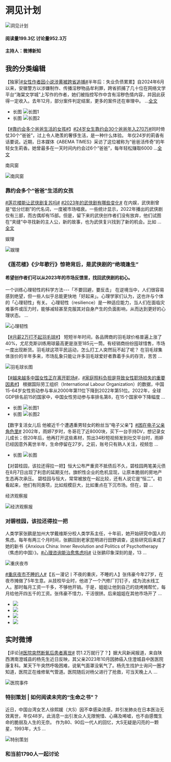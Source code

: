 # 洞见计划

![洞见计划](https://wx3.sinaimg.cn/large/0063746Mly1gjnv1bl8o5j30dw0dwdh4.jpg)

#### 阅读量199.3亿 讨论量952.3万

#### 主持人：微博新知

## 我的分类编辑

【独家|[#女性作者因小说涉黄被跨省追捕#](https://m.weibo.cn/search?containerid=231522type%3D1%26t%3D10%26q%3D%23%E5%A5%B3%E6%80%A7%E4%BD%9C%E8%80%85%E5%9B%A0%E5%B0%8F%E8%AF%B4%E6%B6%89%E9%BB%84%E8%A2%AB%E8%B7%A8%E7%9C%81%E8%BF%BD%E6%8D%95%23&extparam=%23%E5%A5%B3%E6%80%A7%E4%BD%9C%E8%80%85%E5%9B%A0%E5%B0%8F%E8%AF%B4%E6%B6%89%E9%BB%84%E8%A2%AB%E8%B7%A8%E7%9C%81%E8%BF%BD%E6%8D%95%23&luicode=10000011&lfid=231522type%3D1%26t%3D10%26q%3D%23%E6%B4%9E%E8%A7%81%E8%AE%A1%E5%88%92%23)半年后：失业负债累累】自2024年6月以来，安徽警方以涉嫌制作、传播淫秽物品牟利罪，跨省抓捕了几十位在网络文学平台“海棠文学城”上写作的作者，她们被指控写作中含有淫秽色情内容，并因此获得一定收入。去年12月，部分案件判定结案，更多的案件还在审理中。 ...[全文](/status/5132528786345220)

- 长图
![长图1](https://wx4.sinaimg.cn/orj360/006qEEUFly1hyfjw8tykoj30t8cmqhdv.jpg)
- 长图
![长图2](https://wx2.sinaimg.cn/orj360/006qEEUFly1hyfjwakw7yj30qkcmub2b.jpg)

【[#靠约会多个爸爸生活的女孩#](https://m.weibo.cn/search?containerid=231522type%3D1%26t%3D10%26q%3D%23%E9%9D%A0%E7%BA%A6%E4%BC%9A%E5%A4%9A%E4%B8%AA%E7%88%B8%E7%88%B8%E7%94%9F%E6%B4%BB%E7%9A%84%E5%A5%B3%E5%AD%A9%23&extparam=%23%E9%9D%A0%E7%BA%A6%E4%BC%9A%E5%A4%9A%E4%B8%AA%E7%88%B8%E7%88%B8%E7%94%9F%E6%B4%BB%E7%9A%84%E5%A5%B3%E5%AD%A9%23&luicode=10000011&lfid=231522type%3D1%26t%3D10%26q%3D%23%E6%B4%9E%E8%A7%81%E8%AE%A1%E5%88%92%23)】[#24岁女生靠约会30个爸爸年入270万#](https://m.weibo.cn/search?containerid=231522type%3D1%26t%3D10%26q%3D%2324%E5%B2%81%E5%A5%B3%E7%94%9F%E9%9D%A0%E7%BA%A6%E4%BC%9A30%E4%B8%AA%E7%88%B8%E7%88%B8%E5%B9%B4%E5%85%A5270%E4%B8%87%23&extparam=%2324%E5%B2%81%E5%A5%B3%E7%94%9F%E9%9D%A0%E7%BA%A6%E4%BC%9A30%E4%B8%AA%E7%88%B8%E7%88%B8%E5%B9%B4%E5%85%A5270%E4%B8%87%23&luicode=10000011&lfid=231522type%3D1%26t%3D10%26q%3D%23%E6%B4%9E%E8%A7%81%E8%AE%A1%E5%88%92%23)同时倚仗30个“爸爸”，过上令人艳羡的奢侈生活，是一种什么体验。 年仅24岁的莉香有话要说。近期，日本媒体《ABEMA TIMES》采访了这位被称为“爸爸活传奇”的年轻女生莉香。她曾最多在一天时间内约会过6个“爸爸”，每年轻松赚取6000 ...[全文](/status/5053093434361033)

南风窗

![南风窗](https://wx4.sinaimg.cn/large/001NmG29ly1hrdii2t90uj60qo0f0dh402.jpg)

### 靠约会多个“爸爸”生活的女孩

[#莲花楼能让武侠剧复苏吗#](https://m.weibo.cn/search?containerid=231522type%3D1%26t%3D10%26q%3D%23%E8%8E%B2%E8%8A%B1%E6%A5%BC%E8%83%BD%E8%AE%A9%E6%AD%A6%E4%BE%A0%E5%89%A7%E5%A4%8D%E8%8B%8F%E5%90%97%23&extparam=%23%E8%8E%B2%E8%8A%B1%E6%A5%BC%E8%83%BD%E8%AE%A9%E6%AD%A6%E4%BE%A0%E5%89%A7%E5%A4%8D%E8%8B%8F%E5%90%97%23&luicode=10000011&lfid=231522type%3D1%26t%3D10%26q%3D%23%E6%B4%9E%E8%A7%81%E8%AE%A1%E5%88%92%23) [#2023年的武侠剧有哪些变化#](https://m.weibo.cn/search?containerid=231522type%3D1%26t%3D10%26q%3D%232023%E5%B9%B4%E7%9A%84%E6%AD%A6%E4%BE%A0%E5%89%A7%E6%9C%89%E5%93%AA%E4%BA%9B%E5%8F%98%E5%8C%96%23&extparam=%232023%E5%B9%B4%E7%9A%84%E6%AD%A6%E4%BE%A0%E5%89%A7%E6%9C%89%E5%93%AA%E4%BA%9B%E5%8F%98%E5%8C%96%23&luicode=10000011&lfid=231522type%3D1%26t%3D10%26q%3D%23%E6%B4%9E%E8%A7%81%E8%AE%A1%E5%88%92%23) 在内娱，武侠剧曾是“低分烂剧”的代名词，一度被市场唱衰。一些统计显示，2022年播出的武侠剧仅有三部，而古偶却有15部。但是，留下来的武侠创作者们没有放弃，他们试图在“夹缝”中寻找新的主人公，新的故事，也为武侠复兴找到了新的机会。比如 ...[全文](/status/4939051758783759)

娱理

![娱理](https://wx3.sinaimg.cn/large/006gk1lMly1hh9eino3enj30rs0fmgng.jpg)

### 《莲花楼》《少年歌行》惊艳背后，是武侠剧的“绝境逢生”

#### 希望创作者们可以从2023年的市场反馈里，找回武侠剧的初心。

一个训练心理韧性的科学方法---「不要回避，要反击」 在逆境当中，人们很容易感到绝望，但一些人似乎总能更快地「好起来」。心理学家们认为，这也许与个体的「心理韧性」有关。 心理韧性（resilience）是一种适应能力，当人们在面临灾难事件或压力时，能够减轻甚至克服其对自身产生的负面影响，从而达到更好的心理状态。 ...

![心理韧性](https://wx2.sinaimg.cn/orj360/005R7UNCly1he7d1wlllxj30j90czju5.jpg)

【[#月薪2万打不起羽毛球#](https://m.weibo.cn/search?containerid=231522type%3D1%26t%3D10%26q%3D%23%E6%9C%88%E8%96%AA2%E4%B8%87%E6%89%93%E4%B8%8D%E8%B5%B7%E7%BE%BD%E6%AF%9B%E7%90%83%23&extparam=%23%E6%9C%88%E8%96%AA2%E4%B8%87%E6%89%93%E4%B8%8D%E8%B5%B7%E7%BE%BD%E6%AF%9B%E7%90%83%23&luicode=10000011&lfid=231522type%3D1%26t%3D10%26q%3D%23%E6%B4%9E%E8%A7%81%E8%AE%A1%E5%88%92%23)】 短短半年时间，各品牌商的羽毛球价格普遍上涨了40%，尤尼克斯训练用球最高更是涨至185元一筒。有经销商纷纷囤球惜售，市场一度出现断货。羽毛球这项平民运动，怎么打工人突然玩不起了呢？ 在羽毛球集体涨价的半年多来，市场乱象只能让许多羽毛球爱好者靠着手头的存货，苦苦 ...

![羽毛球长图](https://wx2.sinaimg.cn/orj360/6ea67c04ly1hrd1ulcgtkj20tecmyx6q.jpg)

【[#越来越多中国女性正在离开职场#](https://m.weibo.cn/search?containerid=231522type%3D1%26t%3D10%26q%3D%23%E8%B6%8A%E6%9D%A5%E8%B6%8A%E5%A4%9A%E4%B8%AD%E5%9B%BD%E5%A5%B3%E6%80%A7%E6%AD%A3%E5%9C%A8%E7%A6%BB%E5%BC%80%E8%81%8C%E5%9C%BA%23&extparam=%23%E8%B6%8A%E6%9D%A5%E8%B6%8A%E5%A4%9A%E4%B8%AD%E5%9B%BD%E5%A5%B3%E6%80%A7%E6%AD%A3%E5%9C%A8%E7%A6%BB%E5%BC%80%E8%81%8C%E5%9C%BA%23&luicode=10000011&lfid=231522type%3D1%26t%3D10%26q%3D%23%E6%B4%9E%E8%A7%81%E8%AE%A1%E5%88%92%23)，[#家庭照料负担是导致女性职场损失的重要因素#](https://m.weibo.cn/search?containerid=231522type%3D1%26t%3D10%26q%3D%23%E5%AE%B6%E5%BA%AD%E7%85%A7%E6%96%99%E8%B4%9F%E6%8B%85%E6%98%AF%E5%AF%BC%E8%87%B4%E5%A5%B3%E6%80%A7%E8%81%8C%E5%9C%BA%E6%8D%9F%E5%A4%B1%E7%9A%84%E9%87%8D%E8%A6%81%E5%9B%A0%E7%B4%A0%23&extparam=%23%E5%AE%B6%E5%BA%AD%E7%85%A7%E6%96%99%E8%B4%9F%E6%8B%85%E6%98%AF%E5%AF%BC%E8%87%B4%E5%A5%B3%E6%80%A7%E8%81%8C%E5%9C%BA%E6%8D%9F%E5%A4%B1%E7%9A%84%E9%87%8D%E8%A6%81%E5%9B%A0%E7%B4%A0%23&luicode=10000011&lfid=231522type%3D1%26t%3D10%26q%3D%23%E6%B4%9E%E8%A7%81%E8%AE%A1%E5%88%92%23)】 根据国际劳工组织（International Labour Organization）的数据，中国15-64岁女性劳动参与率从2000年第11位下降到2022年第51位。2022年，全球GDP排名前15的国家中，中国女性劳动参与率排名第8，在15个国家中下降幅度 ...

- 长图
![长图1](https://wx4.sinaimg.cn/orj360/001iFmCjgy1hovbpd3gxoj60wia9db2a02.jpg)
- 长图
![长图2](https://wx1.sinaimg.cn/orj360/001iFmCjgy1hovbpblpg4j60u2cmxx6q02.jpg)

【数字复活女儿后 他被近千个遭遇重男轻女的粉丝当“电子父亲”】[#困在电子父亲角色里#](https://m.weibo.cn/search?containerid=231522type%3D1%26t%3D10%26q%3D%23%E5%9B%B0%E5%9C%A8%E7%94%B5%E5%AD%90%E7%88%B6%E4%BA%B2%E8%A7%92%E8%89%B2%E9%87%8C%23&extparam=%23%E5%9B%B0%E5%9C%A8%E7%94%B5%E5%AD%90%E7%88%B6%E4%BA%B2%E8%A7%92%E8%89%B2%E9%87%8C%23&luicode=10000011&lfid=231522type%3D1%26t%3D10%26q%3D%23%E6%B4%9E%E8%A7%81%E8%AE%A1%E5%88%92%23) 2002年，雨婷7岁时，冬哥花了近8000块，买下一台手持DV，想记录女儿成长；但20年后，他再打开这些素材，剪出34秒短视频发到社交平台时，雨婷已经因意外离世半年，生命停留在27岁。之前，账号只有熟人关注，视频忽 ...

- 长图
![长图](https://wx1.sinaimg.cn/orj360/001rzo4Rly1hm1ear9au8j60a1cm41ky02.jpg)

【对碧桂园，该拉还得拉一把】恒大公布严重资不抵债后不久，碧桂园两笔美元债在8月7日出现了利息的延期支付。旗帜性企业的危机显现，让原本脆弱的房地产生态再次承压。 碧桂园与恒大，常常被放在一起比较，还有人说它是“恒二”。初看起来，他们有同类项，比如规模巨大，比如重点在下沉市场。但在，碧 ...

经济观察报

![经济观察报](https://wx1.sinaimg.cn/large/001N5Pdqly1hgrul0jgbxj60f208hdg602.jpg)

### 对碧桂园，该拉还得拉一把

人类学家张鹂是加州大学戴维斯分校人类学系主任，十年前，她开始研究中国人的焦虑。每年有两三个月时间，张鹂回到老家昆明进行田野调查，这些研究后来成了她的新书《Anxious China: Inner Revolution and Politics of Psychotherapy（焦虑的中国）》。[#心理咨询能治愈焦虑吗#](https://m.weibo.cn/search?containerid=231522type%3D1%26t%3D10%26q%3D%23%E5%BF%83%E7%90%86%E5%92%A8%E8%AF%A2%E8%83%BD%E6%B2%BB%E6%84%88%E7%84%A6%E8%99%91%E5%90%97%23&extparam=%23%E5%BF%83%E7%90%86%E5%92%A8%E8%AF%A2%E8%83%BD%E6%B2%BB%E6%84%88%E7%84%A6%E8%99%91%E5%90%97%23&luicode=10000011&lfid=231522type%3D1%26t%3D10%26q%3D%23%E6%B4%9E%E8%A7%81%E8%AE%A1%E5%88%92%23) 让张鹂印象深刻的是，13 ...

![重庆夜市](https://wx3.sinaimg.cn/orj360/006KvLdjgy1he2e6unu7aj308c0ci74r.jpg)

[#重庆夜市不睡的人#](https://m.weibo.cn/search?containerid=231522type%3D1%26t%3D10%26q%3D%23%E9%87%8D%E5%BA%86%E5%A4%9C%E5%B8%82%E4%B8%8D%E7%9D%A1%E7%9A%84%E4%BA%BA%23&extparam=%23%E9%87%8D%E5%BA%86%E5%A4%9C%E5%B8%82%E4%B8%8D%E7%9D%A1%E7%9A%84%E4%BA%BA%23&luicode=10000011&lfid=231522type%3D1%26t%3D10%26q%3D%23%E6%B4%9E%E8%A7%81%E8%AE%A1%E5%88%92%23)【五一漫记丨不夜的重庆，不睡的人】张伟豪今年27岁，在夜市摊做了5年生意。从技校毕业时，他进了一个汽修厂打钉子，成为流水线工人。那时每月工资一千多，不够他开销。于是，姐姐让他到自己的烧烤摊帮忙，每月给他开四五千的工资。张伟豪不惜力，干活很拼。后来姐姐在其他市场开了 ...

- ![](https://wx1.sinaimg.cn/orj360/005vnhZYly1hdi1bp0ffjj60rs1124qp02.jpg)
- ![](https://wx1.sinaimg.cn/orj360/005vnhZYly1hdi1brcmjbj60rs0kutz202.jpg)
- ![](https://wx3.sinaimg.cn/orj360/005vnhZYly1hdi1bu1i7cj60rs0ku4m202.jpg)
- ![](https://wx4.sinaimg.cn/orj360/005vnhZYly1hdi1bwgednj60rs0kub1002.jpg)

## 实时微博

【评论|[#医院突然断氧后患者离世#](https://m.weibo.cn/search?containerid=231522type%3D1%26t%3D10%26q%3D%23%E5%8C%BB%E9%99%A2%E7%AA%81%E7%84%B6%E6%96%AD%E6%B0%A7%E5%90%8E%E6%82%A3%E8%80%85%E7%A6%BB%E4%B8%96%23&extparam=%23%E5%8C%BB%E9%99%A2%E7%AA%81%E7%84%B6%E6%96%AD%E6%B0%A7%E5%90%8E%E6%82%A3%E8%80%85%E7%A6%BB%E4%B8%96%23&luicode=10000011&lfid=231522type%3D1%26t%3D10%26q%3D%23%E6%B4%9E%E8%A7%81%E8%AE%A1%E5%88%92%23) 罚1.2万就行了？】据大风新闻报道，来自陕西渭南澄城县的杨先生近日反映，其父亲2023年10月因肺癌入住澄城县中医医院康复科。某天下午突然呼吸困难，说氧气面罩没氧气了。杨先生找护士询问一圈才知道，医院正在维修氧气管道。医院随后对杨父进行了抢救，可当天晚上人 ...

![医院事件](https://wx2.sinaimg.cn/orj360/006qEEUFly1hygf2lmppsj30u08vtb2a.jpg)

### 特别策划 | 如何阅读未完的“生命之书”？

近日，中国台湾女艺人徐熙媛（大S）因不幸感染流感，并引发肺炎在日本医治无效离世，年仅48岁。此消息一出引发众人无限惋惜、心痛及唏嘘，也不由感慨生命的脆弱及人生的无奈。 作为80、90后一代人的回忆，大S无疑是闪亮的一颗星，1993年，大S ...

![特别策划](https://wx4.sinaimg.cn/large/006CPUowly1hydgrpf9qej30rs0fmdh5.jpg)

### 和当前1790人一起讨论